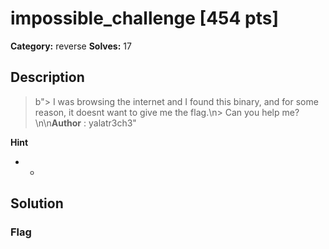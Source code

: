 # impossible_challenge [454 pts]

**Category:** reverse
**Solves:** 17

## Description
>b"> I was browsing the internet and I found this binary, and for some reason, it doesnt want to give me the flag.\n> Can you help me?\n\n**Author** : yalatr3ch3"

**Hint**
* -

## Solution

### Flag

